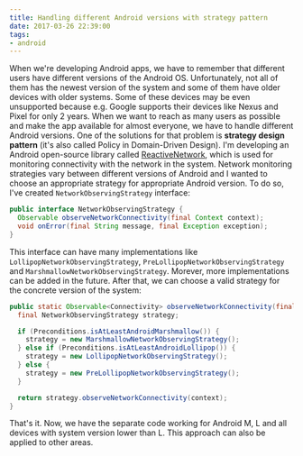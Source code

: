 ```yaml
---
title: Handling different Android versions with strategy pattern
date: 2017-03-26 22:39:00
tags:
- android
---
```


When we're developing Android apps, we have to remember that different users have different versions of the Android OS. Unfortunately, not all of them has the newest version of the system and some of them have older devices with older systems. Some of these devices may be even unsupported because e.g. Google supports their devices like Nexus and Pixel for only 2 years. When we want to reach as many users as possible and make the app available for almost everyone, we have to handle different Android versions. One of the solutions for that problem is **strategy design pattern** (it's also called Policy in Domain-Driven Design). I'm developing an Android open-source library called [ReactiveNetwork](https://github.com/pwittchen/ReactiveNetwork), which is used for monitoring connectivity with the network in the system. Network monitoring strategies vary between different versions of Android and I wanted to choose an appropriate strategy for appropriate Android version. To do so, I've created `NetworkObservingStrategy` interface:

```java
public interface NetworkObservingStrategy {
  Observable observeNetworkConnectivity(final Context context);
  void onError(final String message, final Exception exception);
}
```

This interface can have many implementations like `LollipopNetworkObservingStrategy`, `PreLollipopNetworkObservingStrategy` and `MarshmallowNetworkObservingStrategy`. Morever, more implementations can be added in the future. After that, we can choose a valid strategy for the concrete version of the system:

```java
public static Observable<Connectivity> observeNetworkConnectivity(final Context context) {
  final NetworkObservingStrategy strategy;

  if (Preconditions.isAtLeastAndroidMarshmallow()) {
    strategy = new MarshmallowNetworkObservingStrategy();
  } else if (Preconditions.isAtLeastAndroidLollipop()) {
    strategy = new LollipopNetworkObservingStrategy();
  } else {
    strategy = new PreLollipopNetworkObservingStrategy();
  }

  return strategy.observeNetworkConnectivity(context);
}
```

That's it. Now, we have the separate code working for Android M, L and all devices with system version lower than L. This approach can also be applied to other areas.
